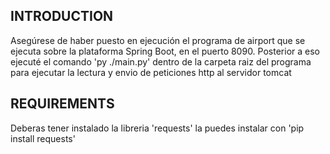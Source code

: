 ## INTRODUCTION

Asegúrese de haber puesto en ejecución el programa de airport 
que se ejecuta sobre la plataforma Spring Boot, en el puerto 8090.
Posterior a eso ejecuté el comando 'py ./main.py' dentro de la carpeta 
raiz del programa para ejecutar la lectura y envio de peticiones http al servidor tomcat

## REQUIREMENTS

Deberas tener instalado la libreria 'requests' la puedes instalar con 
'pip install requests'

